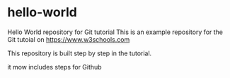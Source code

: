 # hello-world
Hello World repository for Git tutorial
This is an example repository for the Git tutoial on https://www.w3schools.com

This repository is built step by step in the tutorial.

it mow includes steps for Github
